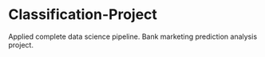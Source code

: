 # Classification-Project
Applied complete data science pipeline. Bank marketing prediction analysis project.

